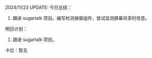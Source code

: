 2024/11/23 UPDATE:
今日总结：

1. 跟进 sugartalk 项目。编写检测弹窗组件，尝试监测屏幕共享时信息。

明日计划：

1. 跟进 sugartalk 项目。

卡位：暂无
